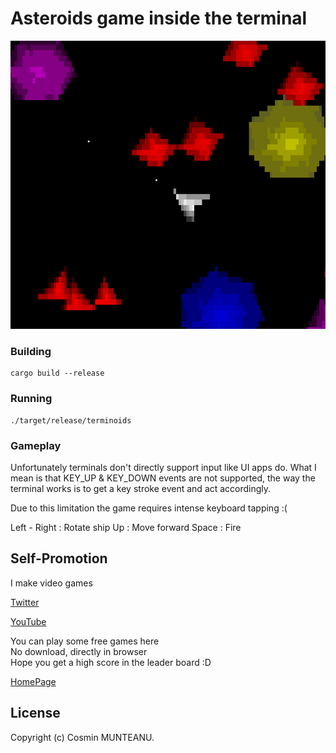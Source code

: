 # Asteroids game inside the terminal

![Screenshot](asterscr0.png)

### Building

```
cargo build --release
```

### Running

```
./target/release/terminoids
```

### Gameplay

Unfortunately terminals don't directly support input like UI apps do.
What I mean is that KEY_UP & KEY_DOWN events are not supported,
the way the terminal works is to get a key stroke event and act accordingly.

Due to this limitation the game requires intense keyboard tapping :(

Left - Right  : Rotate ship
Up            : Move forward
Space         : Fire

## Self-Promotion

I make video games

[Twitter](http://twitter.com/c64cosmin)

[YouTube](https://www.youtube.com/@c64cosmin)

You can play some free games here\
No download, directly in browser\
Hope you get a high score in the leader board :D

[HomePage](https://stupidrat.com)

## License

Copyright (c) Cosmin MUNTEANU.
